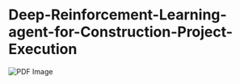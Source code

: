 # Deep-Reinforcement-Learning-agent-for-Construction-Project-Execution
<!-- embed images from Final_Report folder -->
![PDF Image](Final_Report/Final_Report_page-0001.png)
